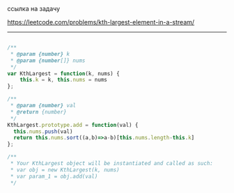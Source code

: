 ссылка на задачу 

https://leetcode.com/problems/kth-largest-element-in-a-stream/


---
```js

/**
 * @param {number} k
 * @param {number[]} nums
 */
var KthLargest = function(k, nums) {
    this.k = k, this.nums = nums
};

/** 
 * @param {number} val
 * @return {number}
 */
KthLargest.prototype.add = function(val) {
  this.nums.push(val)
  return this.nums.sort((a,b)=>a-b)[this.nums.length-this.k]
};

/** 
 * Your KthLargest object will be instantiated and called as such:
 * var obj = new KthLargest(k, nums)
 * var param_1 = obj.add(val)
 */
```
